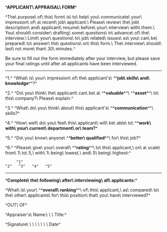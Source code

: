 **^APPLICANT\ APPRAISAL\ FORM^**

^The\ purpose\ of\ this\ form\ is\ to\ help\ you\ communicate\ your\ impression\ of\ a\ recent\ job\ applicant.\ Please\ review\ the\ job\ description\ and\ applicant\ resume\ before\ your\ interview\ with\ them.\ You\ should\ consider\ drafting\ some\ questions\ in\ advance\ of\ the\ interview.\ Limit\ your\ questions\ to\ job\ related\ issues\ so\ you\ can\ be\ prepared\ to\ answer\ the\ questions\ on\ this\ form.\ The\ interview\ should\ last\ no\ more\ than\ 30\ minutes.^

Be sure to fill out the form immediately after your interview, but
please save your final ratings until after all applicants have been
interviewed.

  ------ ------------------------------------------------------------------------------------------------------------------------------------------------------ ----- ----- ----- -----
  ^1.^   ^What\ is\ your\ impression\ of\ the\ applicant's\ ^**^job\ skills\ and\ knowledge^**^?^                                                                                 
                                                                                                                                                                                  
                                                                                                                                                                                  
                                                                                                                                                                                  
                                                                                                                                                                                  
                                                                                                                                                                                  
                                                                                                                                                                                  
                                                                                                                                                                                  
                                                                                                                                                                                  
                                                                                                                                                                                  
                                                                                                                                                                                  
  ^2.^   ^Do\ you\ think\ the\ applicant\ can\ be\ a\ ^**^valuable^**^\ ^**^asset^**^\ to\ this\ company?\ Please\ explain.^                                                      
                                                                                                                                                                                  
                                                                                                                                                                                  
                                                                                                                                                                                  
                                                                                                                                                                                  
                                                                                                                                                                                  
                                                                                                                                                                                  
                                                                                                                                                                                  
                                                                                                                                                                                  
                                                                                                                                                                                  
                                                                                                                                                                                  
  ^3.^   ^What\ do\ you\ think\ about\ this\ applicant's\ ^**^communication^**^\ skills?^                                                                                         
                                                                                                                                                                                  
                                                                                                                                                                                  
                                                                                                                                                                                  
                                                                                                                                                                                  
                                                                                                                                                                                  
                                                                                                                                                                                  
                                                                                                                                                                                  
                                                                                                                                                                                  
                                                                                                                                                                                  
                                                                                                                                                                                  
  ^4.^   ^How\ well\ do\ you\ feel\ this\ applicant\ will\ be\ able\ to\ ^**^work\ with\ your\ current\ department\ or\ team?^**                                                  
                                                                                                                                                                                  
                                                                                                                                                                                  
                                                                                                                                                                                  
                                                                                                                                                                                  
                                                                                                                                                                                  
                                                                                                                                                                                  
                                                                                                                                                                                  
                                                                                                                                                                                  
                                                                                                                                                                                  
                                                                                                                                                                                  
  ^5.^   ^Do\ you\ know\ anyone\ ^**^better\ qualified^**^\ for\ this\ job?^                                                                                                      
                                                                                                                                                                                  
                                                                                                                                                                                  
                                                                                                                                                                                  
                                                                                                                                                                                  
                                                                                                                                                                                  
                                                                                                                                                                                  
                                                                                                                                                                                  
                                                                                                                                                                                  
                                                                                                                                                                                  
                                                                                                                                                                                  
  ^6.^   ^Please\ give\ your\ overall\ ^**^rating^**^\ to\ this\ applicant,\ on\ a\ scale\ from\ 1\ to\ 5,\ with\ 1\ being\ lowest,\ and\ 5\ being\ highest:^                     
                                                                                                                                                                                  
                                                                                                                                                                                  
                                                                                                                                                                                  
         ^1^                                                                                                                                                    ^2^   ^3^   ^4^   ^5^
                                                                                                                                                                                  
  ------ ------------------------------------------------------------------------------------------------------------------------------------------------------ ----- ----- ----- -----

**^Complete\ the\ following\ after\ interviewing\ all\ applicants:^**

^What\ is\ your\ ^**^overall\ ranking^**^\ of\ this\ applicant,\ as\ compared\ to\ the\ other\ applicants\ for\ this\ position\ that\ you\ have\ interviewed?^

^OUT\ OF^

^Appraiser's\ Name:\ \ \ Title:^

^Signature\ \ \ \ \ \ \ \ Date^
